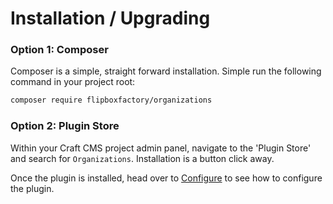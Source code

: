 # Installation / Upgrading

### Option 1: Composer
Composer is a simple, straight forward installation.  Simple run the following command in your project root:

```bash
composer require flipboxfactory/organizations
```

>

### Option 2: Plugin Store
Within your Craft CMS project admin panel, navigate to the 'Plugin Store' and search for `Organizations`.  Installation
is a button click away.


Once the plugin is installed, head over to [Configure](/configure) to 
see how to configure the plugin.